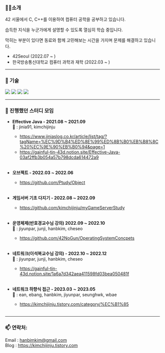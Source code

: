 
### 🙋🏽️소개
42 서울에서 C, C++를 이용하여 컴퓨터 공학을 공부하고 있습니다.

습득한 지식을 누군가에게 설명할 수 있도록 열심히 학습 중입니다.

막히는 부분이 있다면 동료와 함께 고민해보는 시간을 가지며 문제를 해결하고 있습니다.
- 42Seoul (2022.07 ~ )
- 한국방송통신대학교 컴퓨터 과학과 재학 (2022.03 ~ )

<!-- ![Anurag's GitHub stats](https://github-readme-stats.vercel.app/api?username=kimchijinju&show_icons=true&theme=tokyonight) -->

---

### 🔨 기술
<div>
	<img src="https://img.shields.io/badge/Linux-FCC624?style=for-the-badge&logo=linux&logoColor=black" />
	<img src="https://img.shields.io/badge/C-00599C?style=for-the-badge&logo=c&logoColor=white" />
	<img src="https://img.shields.io/badge/C%2B%2B-00599C?style=for-the-badge&logo=c%2B%2B&logoColor=white" />
	<img src="https://img.shields.io/badge/Java-ED8B00?style=for-the-badge&logo=java&logoColor=white" />
</div>

---

### 📖 진행했던 스터디 모임
- **Effective Java - 2021.08 ~ 2021.09**  
👥 : jinia91, kimchijinju  
    - https://www.jiniaslog.co.kr/article/list/tag/?tagName=%EC%9D%B4%ED%8E%99%ED%8B%B0%EB%B8%8C%20%EC%9E%90%EB%B0%94&page=1  
    - https://gainful-tin-43d.notion.site/Effective-Java-03af2ffb3b054a57b798dcda614472a9
    <br>
    
- **오브젝트 - 2022.03 ~ 2022.06**  
    - https://github.com/Ptudy/Object
    <br>

- **게임서버 기초 다지기 - 2022.08 ~ 2022.09**
    - https://github.com/kimchijinju/myGameServerStudy
    <br>

- **운영체제(반효경교수님 강의) 2022.09 ~ 2022.10**  
👥 : jiyunpar, junji, hanbkim, cheseo  
    - https://github.com/42NoGun/OperatingSystemConcpets  
    <br>

- **네트워크(이석복교수님 강의) - 2022.10 ~ 2022.12**  
👥 : jiyunpar, junji, hanbkim, cheseo  
    - https://gainful-tin-43d.notion.site/1a6a7d342aea411598fd03bea050481f
    <br>
 
- **네트워크 하향식 접근 - 2023.03** **~** **2023.05**  
👥 :  ean, ebang, hanbkim, jiyunpar, seunghwk, wbae  
    - https://kimchijinju.tistory.com/category/%EC%B1%85
    <br>
    
---

### 📫 연락처:  
Email : hanbimkim@gmail.com  
Blog : https://kimchijinju.tistory.com  


